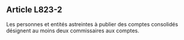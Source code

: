 Article L823-2
----
Les personnes et entités astreintes à publier des comptes consolidés désignent
au moins deux commissaires aux comptes.
